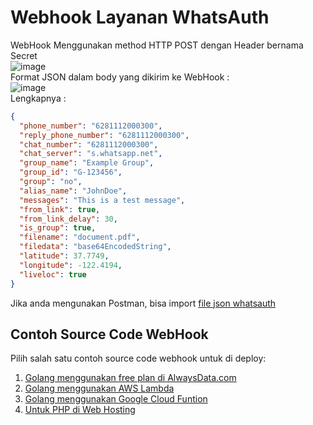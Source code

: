 # Webhook Layanan WhatsAuth
WebHook Menggunakan method HTTP POST dengan Header bernama Secret  
![image](https://github.com/whatsauth/webhook/assets/11188109/7734295e-89bb-4b05-ab05-d2ee0bdb6019)  
Format JSON dalam body yang dikirim ke WebHook :  
![image](https://github.com/whatsauth/webhook/assets/11188109/c6454969-0700-4a33-a3b1-8d97e7ef0b8c)  
Lengkapnya :
```json
{
  "phone_number": "6281112000300",
  "reply_phone_number": "6281112000300",
  "chat_number": "6281112000300",
  "chat_server": "s.whatsapp.net",
  "group_name": "Example Group",
  "group_id": "G-123456",
  "group": "no",
  "alias_name": "JohnDoe",
  "messages": "This is a test message",
  "from_link": true,
  "from_link_delay": 30,
  "is_group": true,
  "filename": "document.pdf",
  "filedata": "base64EncodedString",
  "latitude": 37.7749,
  "longitude": -122.4194,
  "liveloc": true
}
```
Jika anda mengunakan Postman, bisa import [file json whatsauth](https://whatsauth.my.id/webhook/WhatsAuth.postman_collection.json)

## Contoh Source Code WebHook
Pilih salah satu contoh source code webhook untuk di deploy:
1. [Golang menggunakan free plan di AlwaysData.com](https://github.com/gocroot/alwaysdata/)
2. [Golang menggunakan AWS Lambda](https://github.com/gocroot/aws)
3. [Golang menggunakan Google Cloud Funtion](https://github.com/gocroot/gcp)
4. [Untuk PHP di Web Hosting](https://github.com/whatsauth/webhook/tree/main/hosting)


